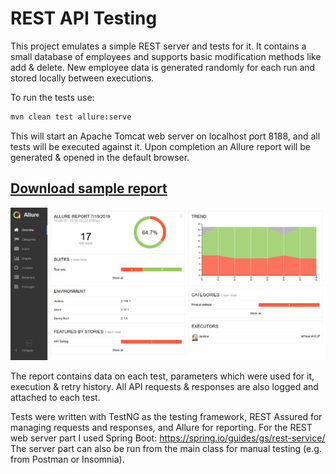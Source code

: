 # REST API Testing
This project emulates a simple REST server and tests for it. It contains a small database of employees and supports basic modification methods like add & delete. New employee data is generated randomly for each run and stored locally between executions.

To run the tests use:
```bash
mvn clean test allure:serve
```
This will start an Apache Tomcat web server on localhost port 8188, and all tests will be executed against it. Upon completion an Allure report will be generated & opened in the default browser. 

## [Download sample report](https://github.com/nikmazur/REST-API-Testing/raw/master/allure-report.zip)
![alt text](https://github.com/nikmazur/REST-API-Testing/blob/master/allure_screen.png "Allure Report")

The report contains data on each test, parameters which were used for it, execution & retry history. All API requests & responses are also logged and attached to each test.
 
Tests were written with TestNG as the testing framework, REST Assured for managing requests and responses, and Allure for reporting. For the REST web server part I used Spring Boot: https://spring.io/guides/gs/rest-service/ The server part can also be run from the main class for manual testing (e.g. from Postman or Insomnia).
